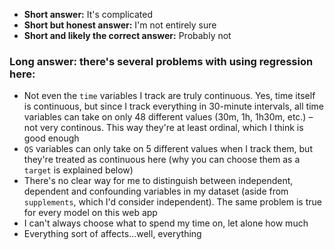 - **Short answer:** It's complicated
- **Short but honest answer:** I'm not entirely sure
- **Short and likely the correct answer:** Probably not

### Long answer: there's several problems with using regression here:

- Not even the `time` variables I track are truly continuous. Yes, time itself is continuous, but since I track everything in 30-minute intervals, all time variables can take on only 48 different values (30m, 1h, 1h30m, etc.) &ndash; not very continous. This way they're at least ordinal, which I think is good enough
- `QS` variables can only take on 5 different values when I track them, but they're treated as continuous here (why you can choose them as a `target` is explained below)
- There's no clear way for me to distinguish between independent, dependent and confounding variables in my dataset (aside from `supplements`, which I'd consider independent). The same problem is true for every model on this web app
- I can't always choose what to spend my time on, let alone how much
- Everything sort of affects...well, everything
